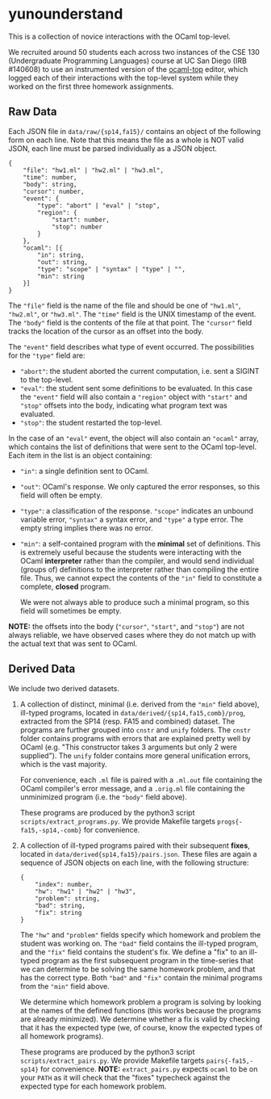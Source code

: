 yunounderstand
==============

This is a collection of novice interactions with the OCaml top-level. 

We recruited around 50 students each across two instances of the CSE 130
(Undergraduate Programming Languages) course at UC San Diego (IRB #140608) 
to use an instrumented version of the [ocaml-top] editor, which logged
each of their interactions with the top-level system while they worked
on the first three homework assignments.

[ocaml-top]: https://www.typerex.org/ocaml-top.html


Raw Data
--------

Each JSON file in `data/raw/{sp14,fa15}/` contains an object of the
following form on each line. Note that this means the file as a whole is
NOT valid JSON, each line must be parsed individually as a JSON object.

```
{
    "file": "hw1.ml" | "hw2.ml" | "hw3.ml",
    "time": number,
    "body": string,
    "cursor": number,
    "event": {
        "type": "abort" | "eval" | "stop",
        "region": {
            "start": number,
            "stop": number
        }
    },
    "ocaml": [{
        "in": string,
        "out": string,
        "type": "scope" | "syntax" | "type" | "",
        "min": string
    }]
}
```

The `"file"` field is the name of the file and should be one of
`"hw1.ml"`, `"hw2.ml"`, or `"hw3.ml"`. The `"time"` field is the UNIX
timestamp of the event. The `"body"` field is the contents of the file
at that point. The `"cursor"` field tracks the location of the cursor as
an offset into the body.

The `"event"` field describes what type of event occurred. The
possibilities for the `"type"` field are:

- `"abort"`: the student aborted the current computation, i.e. sent a
  SIGINT to the top-level.
- `"eval"`: the student sent some definitions to be evaluated. In this
  case the `"event"` field will also contain a `"region"` object with
  `"start"` and `"stop"` offsets into the body, indicating what program
  text was evaluated. 
- `"stop"`: the student restarted the top-level.

In the case of an `"eval"` event, the object will also contain an
`"ocaml"` array, which contains the list of definitions that were sent
to the OCaml top-level. Each item in the list is an object containing:

- `"in"`: a single definition sent to OCaml.
- `"out"`: OCaml's response. We only captured the error responses, so
  this field will often be empty.
- `"type"`: a classification of the response. `"scope"` indicates an
  unbound variable error, `"syntax"` a syntax error, and `"type"` a type
  error. The empty string implies there was no error.
- `"min"`: a self-contained program with the **minimal** set of definitions. 
  This is extremely useful because the students were interacting with the OCaml
  **interpreter** rather than the compiler, and would send individual (groups of)
  definitions to the interpreter rather than compiling the entire file. Thus,
  we cannot expect the contents of the `"in"` field to constitute a complete,
  **closed** program.

  We were not always able to produce such a minimal program, so this field 
  will sometimes be empty.
  
**NOTE:** the offsets into the body (`"cursor"`, `"start"`, and `"stop"`)
are not always reliable, we have observed cases where they do not match up 
with the actual text that was sent to OCaml.
  

Derived Data
------------

We include two derived datasets.

1. A collection of distinct, minimal (i.e. derived from the `"min"`
   field above), ill-typed programs, located in
   `data/derived/{sp14,fa15,comb}/prog`, extracted from the SP14
   (resp. FA15 and combined) dataset. The programs are further grouped
   into `cnstr` and `unify` folders. The `cnstr` folder contains
   programs with errors that are explained pretty well by OCaml
   (e.g. "This constructor takes 3 arguments but only 2 were supplied").
   The `unify` folder contains more general unification errors, which is
   the vast majority.
   
   For convenience, each `.ml` file is paired with a `.ml.out` file
   containing the OCaml compiler's error message, and a `.orig.ml` file
   containing the unminimized program (i.e. the `"body"` field above).
   
   These programs are produced by the python3 script `scripts/extract_programs.py`.
   We provide Makefile targets `progs{-fa15,-sp14,-comb}` for convenience.

2. A collection of ill-typed programs paired with their subsequent
   **fixes**, located in `data/derived{sp14,fa15}/pairs.json`. These
   files are again a sequence of JSON objects on each line, with the
   following structure:
   
   ```
   {
       "index": number,
       "hw": "hw1" | "hw2" | "hw3",
       "problem": string,
       "bad": string,
       "fix": string
   }
   ```
   
   The `"hw"` and `"problem"` fields specify which homework and problem
   the student was working on. The `"bad"` field contains the ill-typed
   program, and the `"fix"` field contains the student's fix. We define
   a "fix" to an ill-typed program as the first subsequent program in
   the time-series that we can determine to be solving the same homework
   problem, and that has the correct type. Both `"bad"` and `"fix"` 
   contain the minimal programs from the `"min"` field above.
   
   We determine which homework problem a program is solving by looking
   at the names of the defined functions (this works because the
   programs are already minimized). We determine whether a fix is valid
   by checking that it has the expected type (we, of course, know the
   expected types of all homework programs).

   These programs are produced by the python3 script `scripts/extract_pairs.py`.
   We provide Makefile targets `pairs{-fa15,-sp14}` for convenience.
   **NOTE:** `extract_pairs.py` expects `ocaml` to be on your `PATH` as it will
   check that the "fixes" typecheck against the expected type for each homework
   problem.
